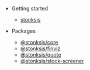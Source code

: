 <!-- docs/_sidebar.md -->

- Getting started

  - [stonksjs](/)

- Packages

  - [@stonksjs/core](api/core.md)
  - [@stonksjs/finviz](api/finviz.md)
  - [@stonksjs/quote](api/quote.md)
  - [@stonksjs/stock-screener](api/stock-screener.md)
